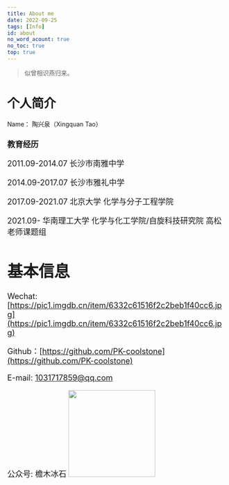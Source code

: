 ```yaml
---
title: About me
date: 2022-09-25
tags: [Info]
id: about
no_word_acount: true
no_toc: true
top: true
---
```


> 似曾相识燕归来。


# 个人简介
Name： 陶兴泉（Xingquan Tao）
### <font size='4.5'>教育经历
2011.09-2014.07 长沙市南雅中学

2014.09-2017.07 长沙市雅礼中学

2017.09-2021.07 北京大学 化学与分子工程学院

2021.09- 华南理工大学 化学与化工学院/自旋科技研究院 高松老师课题组

# 基本信息
Wechat: [https://pic1.imgdb.cn/item/6332c61516f2c2beb1f40cc6.jpg](https://pic1.imgdb.cn/item/6332c61516f2c2beb1f40cc6.jpg)

Github：[https://github.com/PK-coolstone](https://github.com/PK-coolstone)

E-mail: 1031717859@qq.com

公众号: 檐木冰石
 <img src='https://pic1.imgdb.cn/item/6332bd7616f2c2beb1eae9ed.jpg' width='200' height='200'>



<!-- more -->
